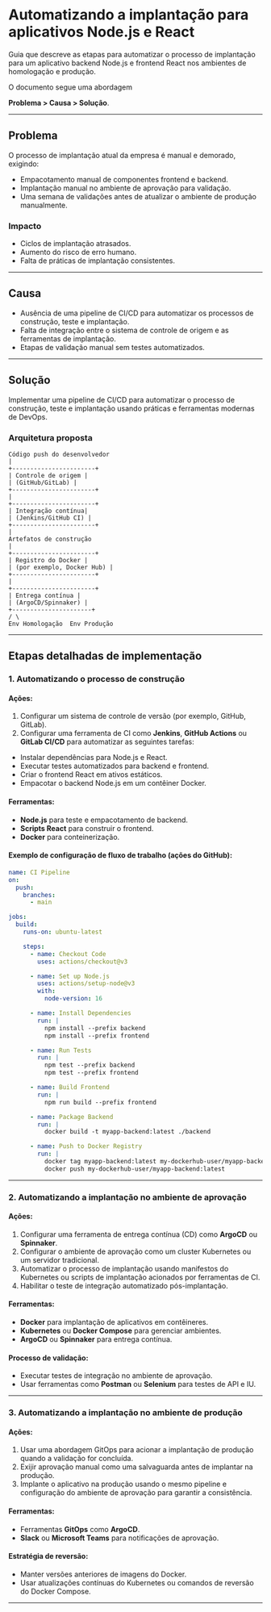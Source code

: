 # Automatizando a implantação para aplicativos Node.js e React

 Guia que descreve as etapas para automatizar o processo de implantação para um aplicativo backend Node.js e frontend React nos ambientes de homologação e produção. 
 
 O documento segue uma abordagem 
 
 **Problema > Causa > Solução**.

---

## **Problema**
O processo de implantação atual da empresa é manual e demorado, exigindo:
- Empacotamento manual de componentes frontend e backend.
- Implantação manual no ambiente de aprovação para validação.
- Uma semana de validações antes de atualizar o ambiente de produção manualmente.

### **Impacto**
- Ciclos de implantação atrasados.
- Aumento do risco de erro humano.
- Falta de práticas de implantação consistentes.

---

## **Causa**
- Ausência de uma pipeline de CI/CD para automatizar os processos de construção, teste e implantação.
- Falta de integração entre o sistema de controle de origem e as ferramentas de implantação.
- Etapas de validação manual sem testes automatizados.

---

## **Solução**
Implementar uma pipeline de CI/CD para automatizar o processo de construção, teste e implantação usando práticas e ferramentas modernas de DevOps.

### **Arquitetura proposta**
```plaintext
Código push do desenvolvedor
|
+-----------------------+
| Controle de origem |
| (GitHub/GitLab) |
+-----------------------+
|
+-----------------------+
| Integração contínua|
| (Jenkins/GitHub CI) |
+-----------------------+
|
Artefatos de construção
|
+-----------------------+
| Registro do Docker |
| (por exemplo, Docker Hub) |
+-----------------------+
|
+-----------------------+
| Entrega contínua |
| (ArgoCD/Spinnaker) |
+----------------------+
/ \
Env Homologação  Env Produção 
```

---

## **Etapas detalhadas de implementação**

### **1. Automatizando o processo de construção**

#### **Ações:**
1. Configurar um sistema de controle de versão (por exemplo, GitHub, GitLab).
2. Configurar uma ferramenta de CI como **Jenkins**, **GitHub Actions** ou **GitLab CI/CD** para automatizar as seguintes tarefas:
- Instalar dependências para Node.js e React.
- Executar testes automatizados para backend e frontend.
- Criar o frontend React em ativos estáticos.
- Empacotar o backend Node.js em um contêiner Docker.

#### **Ferramentas:**
- **Node.js** para teste e empacotamento de backend.
- **Scripts React** para construir o frontend.
- **Docker** para conteinerização.

#### **Exemplo de configuração de fluxo de trabalho (ações do GitHub):**
```yaml
name: CI Pipeline
on:
  push:
    branches:
      - main

jobs:
  build:
    runs-on: ubuntu-latest

    steps:
      - name: Checkout Code
        uses: actions/checkout@v3

      - name: Set up Node.js
        uses: actions/setup-node@v3
        with:
          node-version: 16

      - name: Install Dependencies
        run: |
          npm install --prefix backend
          npm install --prefix frontend

      - name: Run Tests
        run: |
          npm test --prefix backend
          npm test --prefix frontend

      - name: Build Frontend
        run: |
          npm run build --prefix frontend

      - name: Package Backend
        run: |
          docker build -t myapp-backend:latest ./backend

      - name: Push to Docker Registry
        run: |
          docker tag myapp-backend:latest my-dockerhub-user/myapp-backend:latest
          docker push my-dockerhub-user/myapp-backend:latest
```


---

### **2. Automatizando a implantação no ambiente de aprovação**

#### **Ações:**
1. Configurar uma ferramenta de entrega contínua (CD) como **ArgoCD** ou **Spinnaker**.
2. Configurar o ambiente de aprovação como um cluster Kubernetes ou um servidor tradicional.
3. Automatizar o processo de implantação usando manifestos do Kubernetes ou scripts de implantação acionados por ferramentas de CI.
4. Habilitar o teste de integração automatizado pós-implantação.

#### **Ferramentas:**
- **Docker** para implantação de aplicativos em contêineres.
- **Kubernetes** ou **Docker Compose** para gerenciar ambientes.
- **ArgoCD** ou **Spinnaker** para entrega contínua.

#### **Processo de validação:**
- Executar testes de integração no ambiente de aprovação.
- Usar ferramentas como **Postman** ou **Selenium** para testes de API e IU.

---

### **3. Automatizando a implantação no ambiente de produção**

#### **Ações:**
1. Usar uma abordagem GitOps para acionar a implantação de produção quando a validação for concluída.
2. Exijir aprovação manual como uma salvaguarda antes de implantar na produção.
3. Implante o aplicativo na produção usando o mesmo pipeline e configuração do ambiente de aprovação para garantir a consistência.

#### **Ferramentas:**
- Ferramentas **GitOps** como **ArgoCD**.
- **Slack** ou **Microsoft Teams** para notificações de aprovação.

#### **Estratégia de reversão:**
- Manter versões anteriores de imagens do Docker.
- Usar atualizações contínuas do Kubernetes ou comandos de reversão do Docker Compose.

---
